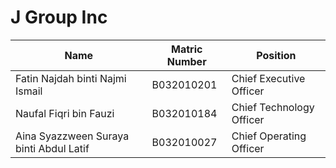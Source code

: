 # J Group Inc 

| Name | Matric Number | Position |
| --- | --- | --- |
| Fatin Najdah binti Najmi Ismail | B032010201 | Chief Executive Officer |
| Naufal Fiqri bin Fauzi | B032010184 | Chief Technology Officer |
| Aina Syazzween Suraya binti Abdul Latif | B032010027 | Chief Operating Officer |

